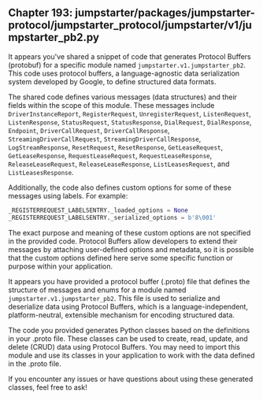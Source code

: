 ## Chapter 193: jumpstarter/packages/jumpstarter-protocol/jumpstarter_protocol/jumpstarter/v1/jumpstarter_pb2.py

 It appears you've shared a snippet of code that generates Protocol Buffers (protobuf) for a specific module named `jumpstarter.v1.jumpstarter_pb2`. This code uses protocol buffers, a language-agnostic data serialization system developed by Google, to define structured data formats.

   The shared code defines various messages (data structures) and their fields within the scope of this module. These messages include `DriverInstanceReport`, `RegisterRequest`, `UnregisterRequest`, `ListenRequest`, `ListenResponse`, `StatusRequest`, `StatusResponse`, `DialRequest`, `DialResponse`, `Endpoint`, `DriverCallRequest`, `DriverCallResponse`, `StreamingDriverCallRequest`, `StreamingDriverCallResponse`, `LogStreamResponse`, `ResetRequest`, `ResetResponse`, `GetLeaseRequest`, `GetLeaseResponse`, `RequestLeaseRequest`, `RequestLeaseResponse`, `ReleaseLeaseRequest`, `ReleaseLeaseResponse`, `ListLeasesRequest`, and `ListLeasesResponse`.

   Additionally, the code also defines custom options for some of these messages using labels. For example:

   ```python
   _REGISTERREQUEST_LABELSENTRY._loaded_options = None
   _REGISTERREQUEST_LABELSENTRY._serialized_options = b'8\001'
   ```

   The exact purpose and meaning of these custom options are not specified in the provided code. Protocol Buffers allow developers to extend their messages by attaching user-defined options and metadata, so it is possible that the custom options defined here serve some specific function or purpose within your application.

 It appears you have provided a protocol buffer (.proto) file that defines the structure of messages and enums for a module named `jumpstarter.v1.jumpstarter_pb2`. This file is used to serialize and deserialize data using Protocol Buffers, which is a language-independent, platform-neutral, extensible mechanism for encoding structured data.

   The code you provided generates Python classes based on the definitions in your .proto file. These classes can be used to create, read, update, and delete (CRUD) data using Protocol Buffers. You may need to import this module and use its classes in your application to work with the data defined in the .proto file.

   If you encounter any issues or have questions about using these generated classes, feel free to ask!